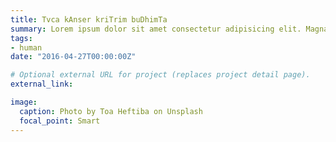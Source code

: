 ```yaml
---
title: Tvca kAnser kriTrim buDhimTa
summary: Lorem ipsum dolor sit amet consectetur adipisicing elit. Magnam, eius.
tags:
- human
date: "2016-04-27T00:00:00Z"

# Optional external URL for project (replaces project detail page).
external_link: 

image:
  caption: Photo by Toa Heftiba on Unsplash
  focal_point: Smart
---
```

